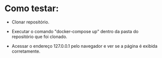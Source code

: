 # Como testar:
- Clonar repositório.

- Executar o comando "docker-compose up" dentro da pasta do repositório que foi clonado.

- Acessar o endereço 127.0.0.1 pelo navegador e ver se a página é exibida corretamente.
